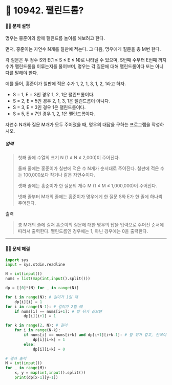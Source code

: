 # 👻 10942. 팰린드롬?

[📝 문제링크]: https://www.acmicpc.net/problem/10942



#### 💁‍♀️ 문제 설명

명우는 홍준이와 함께 팰린드롬 놀이를 해보려고 한다.

먼저, 홍준이는 자연수 N개를 칠판에 적는다. 그 다음, 명우에게 질문을 총 M번 한다.

각 질문은 두 정수 S와 E(1 ≤ S ≤ E ≤ N)로 나타낼 수 있으며, S번째 수부터 E번째 까지 수가 팰린드롬을 이루는지를 물어보며, 명우는 각 질문에 대해 팰린드롬이다 또는 아니다를 말해야 한다.

예를 들어, 홍준이가 칠판에 적은 수가 1, 2, 1, 3, 1, 2, 1라고 하자.

- S = 1, E = 3인 경우 1, 2, 1은 팰린드롬이다.
- S = 2, E = 5인 경우 2, 1, 3, 1은 팰린드롬이 아니다.
- S = 3, E = 3인 경우 1은 팰린드롬이다.
- S = 5, E = 7인 경우 1, 2, 1은 팰린드롬이다.

자연수 N개와 질문 M개가 모두 주어졌을 때, 명우의 대답을 구하는 프로그램을 작성하시오.





##### 입력

> 첫째 줄에 수열의 크기 N (1 ≤ N ≤ 2,000)이 주어진다.
>
> 둘째 줄에는 홍준이가 칠판에 적은 수 N개가 순서대로 주어진다. 칠판에 적은 수는 100,000보다 작거나 같은 자연수이다.
>
> 셋째 줄에는 홍준이가 한 질문의 개수 M (1 ≤ M ≤ 1,000,000)이 주어진다.
>
> 넷째 줄부터 M개의 줄에는 홍준이가 명우에게 한 질문 S와 E가 한 줄에 하나씩 주어진다.



출력

> 총 M개의 줄에 걸쳐 홍준이의 질문에 대한 명우의 답을 입력으로 주어진 순서에 따라서 출력한다. 팰린드롬인 경우에는 1, 아닌 경우에는 0을 출력한다.



---------------------------



#### 🤸‍♂️ 문제 해결

```python
import sys
input = sys.stdin.readline

N = int(input())
nums = list(map(int,input().split()))

dp = [[0]*(N) for _ in range(N)]

for i in range(N): # 길이가 1일 때
    dp[i][i] = 1
for i in range(N-1): # 길이가 2일 때
    if nums[i] == nums[i+1]: # 앞 뒤가 같으면
        dp[i][i+1] = 1

for k in range(2, N): # 길이 
    for i in range(N-k): 
        if nums[i] == nums[i+k] and dp[i+1][i+k-1]: # 앞 뒤가 같고, 안쪽이 팰린드롬
            dp[i][i+k] = 1
        else:
            dp[i][i+k] = 0

# 결과 출력
M = int(input())
for _ in range(M):
    x, y = map(int,input().split())
    print(dp[x-1][y-1])
```

